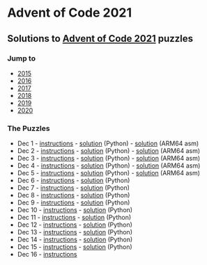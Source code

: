 # Advent of Code 2021

## Solutions to [Advent of Code 2021](https://adventofcode.com/2021/) puzzles

### Jump to
- [2015](https://github.com/SSteve/AdventOfCode/tree/master/Advent2015)
- [2016](https://github.com/SSteve/AdventOfCode/tree/master/Advent2016)
- [2017](https://github.com/SSteve/AdventOfCode/tree/master/Advent2017)
- [2018](https://github.com/SSteve/AdventOfCode/tree/master/Advent2018)
- [2019](https://github.com/SSteve/AdventOfCode/tree/master/Advent2019)
- [2020](https://github.com/SSteve/AdventOfCode/tree/master/Advent2020)

### The Puzzles
- Dec 1 - [instructions](http://adventofcode.com/2021/day/1) - [solution](./1.py) (Python) - [solution](./1.S) (ARM64 asm)
- Dec 2 - [instructions](http://adventofcode.com/2021/day/2) - [solution](./2.py) (Python) - [solution](./2.S) (ARM64 asm)
- Dec 3 - [instructions](http://adventofcode.com/2021/day/3) - [solution](./3.py) (Python) - [solution](./3.S) (ARM64 asm)
- Dec 4 - [instructions](http://adventofcode.com/2021/day/4) - [solution](./4.py) (Python) - [solution](./4.S) (ARM64 asm)
- Dec 5 - [instructions](http://adventofcode.com/2021/day/5) - [solution](./5.py) (Python) - [solution](./5.S) (ARM64 asm)
- Dec 6 - [instructions](http://adventofcode.com/2021/day/6) - [solution](./6.py) (Python)
- Dec 7 - [instructions](http://adventofcode.com/2021/day/7) - [solution](./7.py) (Python)
- Dec 8 - [instructions](http://adventofcode.com/2021/day/8) - [solution](./8.py) (Python)
- Dec 9 - [instructions](http://adventofcode.com/2021/day/9) - [solution](./9.py) (Python)
- Dec 10 - [instructions](http://adventofcode.com/2021/day/10) - [solution](./10.py) (Python)
- Dec 11 - [instructions](http://adventofcode.com/2021/day/11) - [solution](./11.py) (Python)
- Dec 12 - [instructions](http://adventofcode.com/2021/day/12) - [solution](./12.py) (Python)
- Dec 13 - [instructions](http://adventofcode.com/2021/day/13) - [solution](./13.py) (Python)
- Dec 14 - [instructions](http://adventofcode.com/2021/day/14) - [solution](./14.py) (Python)
- Dec 15 - [instructions](http://adventofcode.com/2021/day/15) - [solution](./15.py) (Python)
- Dec 16 - [instructions](http://adventofcode.com/2021/day/16)
